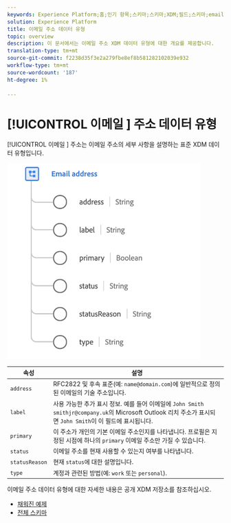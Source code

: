 ```yaml
---
keywords: Experience Platform;홈;인기 항목;스키마;스키마;XDM;필드;스키마;emailAddress;xdm:emailAddress;email;email 주소;data-type;data-type;data type
solution: Experience Platform
title: 이메일 주소 데이터 유형
topic: overview
description: 이 문서에서는 이메일 주소 XDM 데이터 유형에 대한 개요를 제공합니다.
translation-type: tm+mt
source-git-commit: f2238d35f3e2a279fbe8ef8b581282102039e932
workflow-type: tm+mt
source-wordcount: '187'
ht-degree: 1%

---
```



# [!UICONTROL 이메일 ] 주소 데이터 유형

[!UICONTROL 이메일 ] 주소는 이메일 주소의 세부 사항을 설명하는 표준 XDM 데이터 유형입니다.

<img src="../images/data-types/email-address.png" width="450" /><br />

| 속성 | 설명 |
| --- | --- |
| `address` | RFC2822 및 후속 표준(예: `name@domain.com`)에 일반적으로 정의된 이메일의 기술 주소입니다. |
| `label` | 사용 가능한 추가 표시 정보. 예를 들어 이메일에 `John Smith smithjr@company.uk`의 Microsoft Outlook 리치 주소가 표시되면 `John Smith`이 이 필드에 표시됩니다. |
| `primary` | 이 주소가 개인의 기본 이메일 주소인지를 나타냅니다. 프로필은 지정된 시점에 하나의 `primary` 이메일 주소만 가질 수 있습니다. |
| `status` | 이메일 주소를 현재 사용할 수 있는지 여부를 나타냅니다. |
| `statusReason` | 현재 `status`에 대한 설명입니다. |
| `type` | 계정과 관련된 방법(예: `work` 또는 `personal`). |


이메일 주소 데이터 유형에 대한 자세한 내용은 공개 XDM 저장소를 참조하십시오.

* [채워진 예제](https://github.com/adobe/xdm/blob/master/components/datatypes/emailaddress.example.1.json)
* [전체 스키마](https://github.com/adobe/xdm/blob/master/components/datatypes/emailaddress.schema.json)